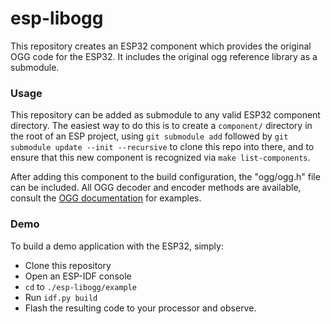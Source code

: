 # esp-libogg

This repository creates an ESP32 component which provides the original OGG code
for the ESP32. It includes the original ogg reference library as a submodule.

### Usage
This repository can be added as submodule to any valid ESP32 component directory.
The easiest way to do this is to create a `component/` directory in the root
of an ESP project, using `git submodule add` followed by
`git submodule update --init --recursive` to clone this repo into there,
and to ensure that this new component is recognized via `make list-components`.

After adding this component to the build configuration, the "ogg/ogg.h" file
can be included. All OGG decoder and encoder methods are available, consult the
[OGG documentation](https://xiph.org/ogg/doc/libogg/overview.html) for examples.

### Demo
To build a demo application with the ESP32, simply:
- Clone this repository
- Open an ESP-IDF console
- `cd` to `./esp-libogg/example`
- Run `idf.py build`
- Flash the resulting code to your processor and observe.

